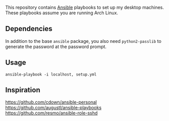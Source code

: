 This repository contains [Ansible][] playbooks to set up my desktop machines.
These playbooks assume you are running Arch Linux.

[Ansible]: http://ansible.com

## Dependencies

In addition to the base `ansible` package, you also need `python2-passlib` to
generate the password at the password prompt.

## Usage

    ansible-playbook -i localhost, setup.yml

## Inspiration

https://github.com/cdown/ansible-personal
https://github.com/augustl/ansible-playbooks
https://github.com/resmo/ansible-role-sshd
